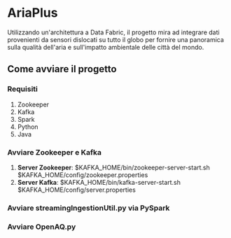 # AriaPlus
Utilizzando un'architettura a Data Fabric, il progetto mira ad integrare dati provenienti da sensori dislocati su tutto il globo per fornire una panoramica sulla qualità dell'aria e sull'impatto ambientale delle città del mondo.

## Come avviare il progetto

### Requisiti
1) Zookeeper
2) Kafka
3) Spark
4) Python
5) Java

### Avviare Zookeeper e Kafka
1) **Server Zookeeper**: $KAFKA_HOME/bin/zookeeper-server-start.sh $KAFKA_HOME/config/zookeeper.properties
2) **Server Kafka**: $KAFKA_HOME/bin/kafka-server-start.sh $KAFKA_HOME/config/server.properties

### Avviare streamingIngestionUtil.py via PySpark

### Avviare OpenAQ.py